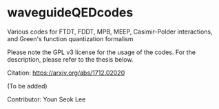 # waveguideQEDcodes

Various codes for FTDT, FDDT, MPB, MEEP, Casimir-Polder interactions, and Green's function quantization formalism

Please note the GPL v3 license for the usage of the codes. For the description, please refer to the thesis below.

Citation: https://arxiv.org/abs/1712.02020

(To be added)

Contributor: Youn Seok Lee

